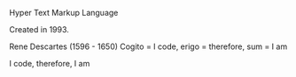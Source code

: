 Hyper Text Markup Language

Created in 1993.

Rene Descartes (1596 - 1650)
Cogito = I code,
erigo = therefore,
sum = I am

I code, therefore, I am